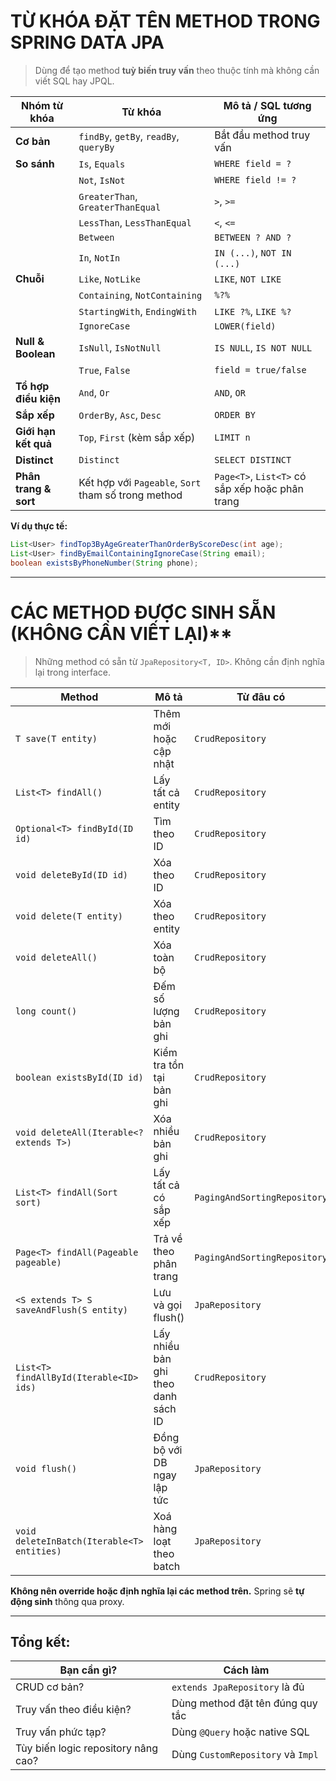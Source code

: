 # **TỪ KHÓA ĐẶT TÊN METHOD TRONG SPRING DATA JPA**

> Dùng để tạo method **tuỳ biến truy vấn** theo thuộc tính mà không cần viết SQL hay JPQL.

| **Nhóm từ khóa**      | **Từ khóa**                                         | **Mô tả / SQL tương ứng**                       |
| --------------------- | --------------------------------------------------- | ----------------------------------------------- |
| **Cơ bản**            | `findBy`, `getBy`, `readBy`, `queryBy`              | Bắt đầu method truy vấn                         |
| **So sánh**           | `Is`, `Equals`                                      | `WHERE field = ?`                               |
|                       | `Not`, `IsNot`                                      | `WHERE field != ?`                              |
|                       | `GreaterThan`, `GreaterThanEqual`                   | `>`, `>=`                                       |
|                       | `LessThan`, `LessThanEqual`                         | `<`, `<=`                                       |
|                       | `Between`                                           | `BETWEEN ? AND ?`                               |
|                       | `In`, `NotIn`                                       | `IN (...)`, `NOT IN (...)`                      |
| **Chuỗi**             | `Like`, `NotLike`                                   | `LIKE`, `NOT LIKE`                              |
|                       | `Containing`, `NotContaining`                       | `%?%`                                           |
|                       | `StartingWith`, `EndingWith`                        | `LIKE ?%`, `LIKE %?`                            |
|                       | `IgnoreCase`                                        | `LOWER(field)`                                  |
| **Null & Boolean**    | `IsNull`, `IsNotNull`                               | `IS NULL`, `IS NOT NULL`                        |
|                       | `True`, `False`                                     | `field = true/false`                            |
| **Tổ hợp điều kiện**  | `And`, `Or`                                         | `AND`, `OR`                                     |
| **Sắp xếp**           | `OrderBy`, `Asc`, `Desc`                            | `ORDER BY`                                      |
| **Giới hạn kết quả**  | `Top`, `First` (kèm sắp xếp)                        | `LIMIT n`                                       |
| **Distinct**          | `Distinct`                                          | `SELECT DISTINCT`                               |
| **Phân trang & sort** | Kết hợp với `Pageable`, `Sort` tham số trong method | `Page<T>`, `List<T>` có sắp xếp hoặc phân trang |

**Ví dụ thực tế:**

```java
List<User> findTop3ByAgeGreaterThanOrderByScoreDesc(int age);
List<User> findByEmailContainingIgnoreCase(String email);
boolean existsByPhoneNumber(String phone);
```

---

# CÁC METHOD ĐƯỢC SINH SẴN (KHÔNG CẦN VIẾT LẠI)**

> Những method có sẵn từ `JpaRepository<T, ID>`. Không cần định nghĩa lại trong interface.

| **Method**                                 | **Mô tả**                           | **Từ đâu có**                |
| ------------------------------------------ | ----------------------------------- | ---------------------------- |
| `T save(T entity)`                         | Thêm mới hoặc cập nhật              | `CrudRepository`             |
| `List<T> findAll()`                        | Lấy tất cả entity                   | `CrudRepository`             |
| `Optional<T> findById(ID id)`              | Tìm theo ID                         | `CrudRepository`             |
| `void deleteById(ID id)`                   | Xóa theo ID                         | `CrudRepository`             |
| `void delete(T entity)`                    | Xóa theo entity                     | `CrudRepository`             |
| `void deleteAll()`                         | Xóa toàn bộ                         | `CrudRepository`             |
| `long count()`                             | Đếm số lượng bản ghi                | `CrudRepository`             |
| `boolean existsById(ID id)`                | Kiểm tra tồn tại bản ghi            | `CrudRepository`             |
| `void deleteAll(Iterable<? extends T>)`    | Xóa nhiều bản ghi                   | `CrudRepository`             |
| `List<T> findAll(Sort sort)`               | Lấy tất cả có sắp xếp               | `PagingAndSortingRepository` |
| `Page<T> findAll(Pageable pageable)`       | Trả về theo phân trang              | `PagingAndSortingRepository` |
| `<S extends T> S saveAndFlush(S entity)`   | Lưu và gọi flush()                  | `JpaRepository`              |
| `List<T> findAllById(Iterable<ID> ids)`    | Lấy nhiều bản ghi theo danh sách ID | `CrudRepository`             |
| `void flush()`                             | Đồng bộ với DB ngay lập tức         | `JpaRepository`              |
| `void deleteInBatch(Iterable<T> entities)` | Xoá hàng loạt theo batch            | `JpaRepository`              |

**Không nên override hoặc định nghĩa lại các method trên.** Spring sẽ **tự động sinh** thông qua proxy.

---

## Tổng kết:

| Bạn cần gì?                         | Cách làm                          |
| ----------------------------------- | --------------------------------- |
| CRUD cơ bản?                        | `extends JpaRepository` là đủ     |
| Truy vấn theo điều kiện?            | Dùng method đặt tên đúng quy tắc  |
| Truy vấn phức tạp?                  | Dùng `@Query` hoặc native SQL     |
| Tùy biến logic repository nâng cao? | Dùng `CustomRepository` và `Impl` |
